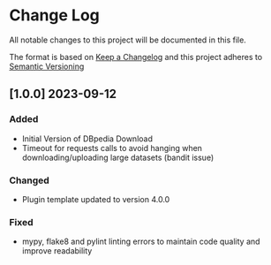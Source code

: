 # Change Log

All notable changes to this project will be documented in this file.

The format is based on [Keep a Changelog](http://keepachangelog.com/) and this project adheres to [Semantic Versioning](https://semver.org/)

## [1.0.0] 2023-09-12

### Added

- Initial Version of DBpedia Download
- Timeout for requests calls to avoid hanging when downloading/uploading large datasets (bandit issue)

### Changed

- Plugin template updated to version 4.0.0

### Fixed

- mypy, flake8 and pylint linting errors to maintain code quality and improve readability
